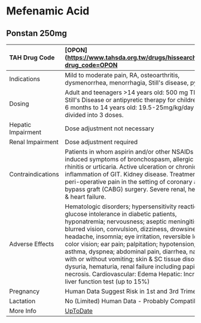 # Mefenamic Acid

## Ponstan 250mg

| TAH Drug Code      | [OPON](https://www.tahsda.org.tw/drugs/hissearch.php?drug_code=OPON                                                                                                                                                                                                                                                                                                                                                                                                                                                                                      |
|:-------------------|:---------------------------------------------------------------------------------------------------------------------------------------------------------------------------------------------------------------------------------------------------------------------------------------------------------------------------------------------------------------------------------------------------------------------------------------------------------------------------------------------------------------------------------------------------------|
| Indications        | Mild to moderate pain, RA, osteoarthritis, dysmenorrhea, menorrhagia, Still's disease, pyrexia.                                                                                                                                                                                                                                                                                                                                                                                                                                                          |
| Dosing             | Adult and teenagers >14 years old: 500 mg TID. Still's Disease or antipyretic therapy for children of 6 months to 14 years old: 19.5-25mg/kg/day divided into 3 doses.                                                                                                                                                                                                                                                                                                                                                                                   |
| Hepatic Impairment | Dose adjustment not necessary                                                                                                                                                                                                                                                                                                                                                                                                                                                                                                                            |
| Renal Impairment   | Dose adjustment required                                                                                                                                                                                                                                                                                                                                                                                                                                                                                                                                 |
| Contraindications  | Patients in whom aspirin and/or other NSAIDs have induced symptoms of bronchospasm, allergic rhinitis or urticaria. Active ulceration or chronic inflammation of GIT. Kidney disease. Treatment of peri-operative pain in the setting of coronary artery bypass graft (CABG) surgery. Severe renal, hepatic & heart failure.                                                                                                                                                                                                                             |
| Adverse Effects    | Hematologic disorders; hypersensitivity reactions; glucose intolerance in diabetic patients, hyponatremia; nervousness; aseptic meningitis, blurred vision, convulsion, dizziness, drowsiness, headache, insomnia; eye irritation, reversible loss of color vision; ear pain; palpitation; hypotension; asthma, dyspnea; abdominal pain, diarrhea, nausea with or without vomiting; skin & SC tissue disorders; dysuria, hematuria, renal failure including papillary necrosis. Cardiovascular: Edema Hepatic: Increased liver function test (up to 15%) |
| Pregnancy          | Human Data Suggest Risk in 1st and 3rd Trimesters                                                                                                                                                                                                                                                                                                                                                                                                                                                                                                        |
| Lactation          | No (Limited) Human Data - Probably Compatible                                                                                                                                                                                                                                                                                                                                                                                                                                                                                                            |
| More Info          | [UpToDate](https://www.uptodate.com/contents/mefenamic-acid-drug-information)                                                                                                                                                                                                                                                                                                                                                                                                                                                                            |

